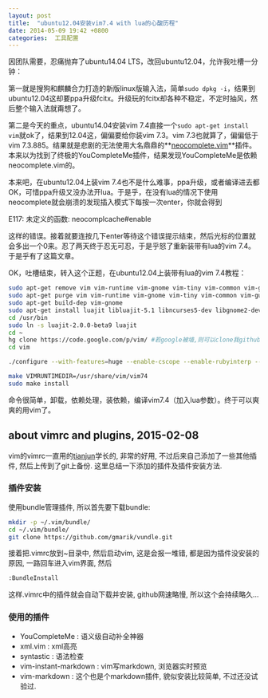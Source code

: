 ```yaml
---
layout: post
title:  "ubuntu12.04安装vim7.4 with lua的心酸历程"
date: 2014-05-09 19:42 +0800
categories:  工具配置
---
```


因团队需要，忍痛抛弃了ubuntu14.04 LTS，改回ubuntu12.04，允许我吐槽一分钟：

第一就是搜狗和麒麟合力打造的新版linux版输入法，简单`sudo dpkg -i`，结果到ubuntu12.04这却要ppa升级fcitx。升级玩的fcitx却各种不稳定，不定时抽风，然后整个输入法就甭想了。

第二是今天的重点，ubuntu14.04安装vim 7.4直接一个`sudo apt-get install vim`就ok了，结果到12.04这，偏偏要给你装vim 7.3。vim
7.3也就算了，偏偏低于vim 7.3.885。结果就是悲剧的无法使用大名鼎鼎的**[neocomplete.vim](https://github.com/Shougo/neocomplete.vim)**插件。本来以为找到了终极的YouCompleteMe插件，结果发现YouCompleteMe是依赖neocomplete.vim的。

本来吧，在ubuntu12.04上装vim 7.4也不是什么难事，ppa升级，或者编译进去都OK，可惜ppa升级又没办法开lua。于是乎，在没有lua的情况下使用neocomplete就会崩溃的发现插入模式下每按一次enter，你就会得到

E117: 未定义的函数: neocomplcache\#enable

这样的错误。接着就要连按几下enter等待这个错误提示结束，然后光标的位置就会多出一个0来。忍了两天终于忍无可忍，于是乎怒了重新装带有lua的vim 7.4。于是乎有了这篇文章。

OK，吐槽结束，转入这个正题，在ubuntu12.04上装带有lua的vim 7.4教程：


```bash
sudo apt-get remove vim vim-runtime vim-gnome vim-tiny vim-common vim-gui-common  
sudo apt-get purge vim vim-runtime vim-gnome vim-tiny vim-common vim-gui-common  
sudo apt-get build-dep vim-gnome  
sudo apt-get install luajit libluajit-5.1 libncurses5-dev libgnome2-dev libgnomeui-dev libgtk2.0-dev libatk1.0-dev libbonoboui2-dev libcairo2-dev libx11-dev libxpm-dev libxt-dev python-dev ruby-dev mercurial  
cd /usr/bin
sudo ln -s luajit-2.0.0-beta9 luajit  
cd ~  
hg clone https://code.google.com/p/vim/ #若google被墙,则可以clone我github上的备份 https://github.com/mirsking/vim.git
cd vim

./configure --with-features=huge --enable-cscope --enable-rubyinterp --enable-largefile --disable-netbeans --enable-pythoninterp --with-python-config-dir=/usr/lib/python2.7/config --enable-perlinterp --enable-luainterp --with-luajit --enable-fail-if-missing --with-lua-prefix=/usr --enable-gui=gnome2 --enable-cscope --prefix=/usr

make VIMRUNTIMEDIR=/usr/share/vim/vim74  
sudo make install

```

命令很简单，卸载，依赖处理，装依赖，编译vim7.4（加入lua参数）。终于可以爽爽的用vim了。



## about vimrc and plugins, 2015-02-08
vim的vimrc一直用的[tianjun](tianjun.ml)学长的, 非常的好用, 不过后来自己添加了一些其他插件, 然后上传到了git上备份. 这里总结一下添加的插件及插件安装方法.

### 插件安装
使用bundle管理插件, 所以首先要下载bundle:

```bash
mkdir -p ~/.vim/bundle/
cd ~/.vim/bundle/
git clone https://github.com/gmarik/vundle.git 

```

接着把.vimrc放到~目录中, 然后启动vim, 这是会报一堆错, 都是因为插件没安装的原因, 一路回车进入vim界面, 然后

```bash
:BundleInstall
```

这样.vimrc中的插件就会自动下载并安装, github网速略慢, 所以这个会持续略久...

### 使用的插件
* YouCompleteMe	: 语义级自动补全神器
* xml.vim :	xml高亮
* syntastic	:	语法检查
* vim-instant-markdown : vim写markdown, 浏览器实时预览
* vim-markdown :	这个也是个markdown插件, 貌似安装比较简单, 不过还没试验过.
